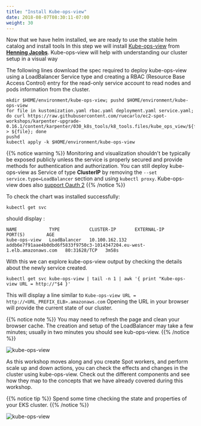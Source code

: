 ```yaml
---
title: "Install Kube-ops-view"
date: 2018-08-07T08:30:11-07:00
weight: 30
---
```


Now that we have helm installed, we are ready to use the stable helm catalog and install tools 
In this step we will install [Kube-ops-view](https://github.com/hjacobs/kube-ops-view) from **[Henning Jacobs](https://github.com/hjacobs)**. Kube-ops-view will help with understanding our cluster setup in a visual way

The following lines download the spec required to deploy kube-ops-view using a LoadBalancer Service type and creating a RBAC (Resource Base Access Control) entry for the read-only service account to read nodes and pods information from the cluster.

```
mkdir $HOME/environment/kube-ops-view; pushd $HOME/environment/kube-ops-view
for file in kustomization.yaml rbac.yaml deployment.yaml service.yaml; do curl https://raw.githubusercontent.com/ruecarlo/ec2-spot-workshops/karpenter-upgrade-0.16.1/content/karpenter/030_k8s_tools/k8_tools.files/kube_ops_view/${file} > ${file}; done
pushd
kubectl apply -k $HOME/environment/kube-ops-view
```

{{% notice warning %}}
Monitoring and visualization shouldn't be typically be exposed publicly unless the service is properly secured and provide methods for authentication and authorization. You can still deploy kube-ops-view as Service of type **ClusterIP** by removing the  `--set service.type=LoadBalancer` section and using `kubectl proxy`. Kube-ops-view does also [support Oauth 2](https://github.com/hjacobs/kube-ops-view#configuration) 
{{% /notice %}}

To check the chart was installed successfully:

```
kubectl get svc
```

should display : 
```
NAME            TYPE           CLUSTER-IP       EXTERNAL-IP                                                               PORT(S)        AGE
kube-ops-view   LoadBalancer   10.100.162.132   addb6e7f91aae4b0dbd6f5833f9750c3-1014347204.eu-west-1.elb.amazonaws.com   80:31628/TCP   3m58s
```

With this we can explore kube-ops-view output by checking the details about the newly service created. 

```
kubectl get svc kube-ops-view | tail -n 1 | awk '{ print "Kube-ops-view URL = http://"$4 }'
```

This will display a line similar to `Kube-ops-view URL = http://<URL_PREFIX_ELB>.amazonaws.com`
Opening the URL in your browser will provide the current state of our cluster.

{{% notice note %}}
You may need to refresh the page and clean your browser cache. The creation and setup of the LoadBalancer may take a few minutes; usually in two minutes you should see kub-ops-view. 
{{% /notice %}}

![kube-ops-view](/images/karpenter/helm/kube-ops-view.png)

As this workshop moves along and you create Spot workers, and perform scale up and down actions, you can check the effects and changes in the cluster using kube-ops-view. Check out the different components and see how they map to the concepts that we have already covered during this workshop.

{{% notice tip %}}
Spend some time checking the state and properties of your EKS cluster. 
{{% /notice %}}

![kube-ops-view](/images/karpenter/helm/kube-ops-view-legend.png)

